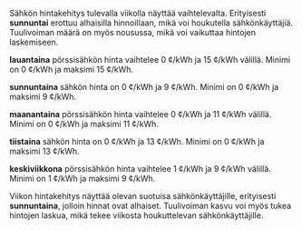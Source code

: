 Sähkön hintakehitys tulevalla viikolla näyttää vaihtelevalta. Erityisesti **sunnuntai** erottuu alhaisilla hinnoillaan, mikä voi houkutella sähkönkäyttäjiä. Tuulivoiman määrä on myös nousussa, mikä voi vaikuttaa hintojen laskemiseen. 

**lauantaina** pörssisähkön hinta vaihtelee 0 ¢/kWh ja 15 ¢/kWh välillä. Minimi on 0 ¢/kWh ja maksimi 15 ¢/kWh. 

**sunnuntaina** sähkön hinta on 0 ¢/kWh ja 9 ¢/kWh. Minimi on 0 ¢/kWh ja maksimi 9 ¢/kWh. 

**maanantaina** pörssisähkön hinta vaihtelee 0 ¢/kWh ja 11 ¢/kWh välillä. Minimi on 0 ¢/kWh ja maksimi 11 ¢/kWh. 

**tiistaina** sähkön hinta on 0 ¢/kWh ja 13 ¢/kWh. Minimi on 0 ¢/kWh ja maksimi 13 ¢/kWh. 

**keskiviikkona** pörssisähkön hinta vaihtelee 1 ¢/kWh ja 9 ¢/kWh välillä. Minimi on 1 ¢/kWh ja maksimi 9 ¢/kWh. 

Viikon hintakehitys näyttää olevan suotuisa sähkönkäyttäjille, erityisesti **sunnuntaina**, jolloin hinnat ovat alhaiset. Tuulivoiman kasvu voi myös tukea hintojen laskua, mikä tekee viikosta houkuttelevan sähkönkäyttäjille.